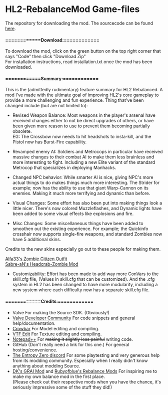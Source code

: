# HL2-RebalanceMod Game-files
The repository for downloading the mod.
The sourcecode can be found [here](https://github.com/mariovct/HL2-RebalanceMod).

#### ============Download:============

To download the mod, click on the green button on the top right corner that says "Code" then click "Download Zip"  
For installation instructions, read installation.txt once the mod has been downloaded.

#### ============Summary:============


This is the (admittedly rudimentary) feature summary for HL2 Rebalanced. A mod I've made with the ultimate goal of improving HL2's core gameplay to provide a more challenging and fun experience. Thing that've been changed include (but are not limited to):

- Revised Weapon Balance:
Most weapons in the player's arsenal have received changes either to not be direct upgrades of others, or have been given more reason to use to prevent them becoming partially obsolete.  
EG: The Crossbow now needs to hit headshots to insta-kill, and the Pistol now has Burst-Fire capability.

- Revamped enemy AI: Soldiers and Metrocops in particular have received massive changes to their combat AI to make them less brainless and more interesting to fight. Including a new Elite variant of the standard Metrocop that specializes in deploying Manhacks.

- Changed NPC behavior:
While smarter AI is nice, giving NPC's more actual things to do makes things much more interesting. The Strider for example; now has the ability to use that giant Warp-Cannon on its enemies. Making it much more terrifying and dynamic than before.

- Visual Changes: Some effort has also been put into making things look a little nicer. There's now colored Muzzleflashes, and Dynamic lights have been added to some visual effects like explosions and fire. 

- Misc Changes: Some miscellaneous things have been added to smoothen out the existing experience. For example; the Quickinfo crosshair now supports single-fire weapons, and standard Zombies now have 5 additional skins.

Credits to the new skins especially go out to these people for making them.  

[Alfa33's Zombie Citizen Outfit](https://gamebanana.com/mods/182304)  
[Sabre-aN's Headcrab-Zombie Mod](https://steamcommunity.com/sharedfiles/filedetails/?id=206166550)

- Customizability: Effort has been made to add way more ConVars to the skill.cfg file, (Values in skill.cfg that can be customized). And the .cfg system in HL2 has been changed to have more modularity, including a new system where each difficulty now has a separate skill.cfg file.


#### ============Credits:============
- Valve For making the Source SDK. (Obviously!)
- [Valve Developer Community](https://developer.valvesoftware.com/wiki/Main_Page) For code snippets and general help/documentation.
- [Crowbar](https://github.com/ZeqMacaw/Crowbar) For Model editing and compiling.
- [VTF Edit](https://valvedev.info/tools/vtfedit/) For Texture editing and compiling.
- [Notepad++](https://notepad-plus-plus.org/) For ~~making it slightly less painful~~ writing code.
- GitHub (Don't really need a link for this one.) For general hosting/convenience.
- [The Entropy Zero discord](https://discord.gg/Y4hWp89) For some playtesting and very generous help from its modding community. Especially when I really didn't know anything about modding Source.
- [DK's GRAI Mod](https://www.youtube.com/@dk1480) and [Rubyofblue's Rebalance Mods](https://www.youtube.com/channel/UCZZdDA7zinOMi2rJWLhzseQ) For inspiring me to make my own balance mod in the first place.  
(Please check out their respective mods when you have the chance, it's seriously impressive some of the stuff they did!)
